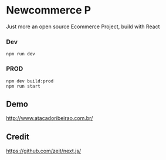 # Newcommerce P

Just more an open source Ecommerce Project, build with React

### Dev

```
npm run dev
```


### PROD

```
npm dev build:prod
npm run start
```

## Demo

http://www.atacadoribeirao.com.br/

## Credit

https://github.com/zeit/next.js/

